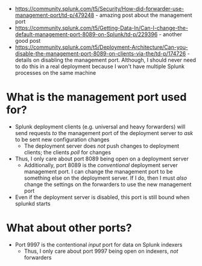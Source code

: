 - https://community.splunk.com/t5/Security/How-did-forwarder-use-management-port/td-p/479248 - amazing post about the management port
- https://community.splunk.com/t5/Getting-Data-In/Can-I-change-the-default-management-port-8089-on-Splunk/td-p/229396 - another good post
- https://community.splunk.com/t5/Deployment-Architecture/Can-you-disable-the-management-port-8089-on-clients-via-the/td-p/174726 - details on
  disabling the management port. Although, I should never need to do this in a real deployment because I won't have multiple Splunk processes on the
  same machine
# What is the management port used for?
- Splunk deployment clients (e.g. universal and heavy forwarders) will send requests _to_ the management port of the deployment server to _ask_ to be
  sent new configuration changes
  - The deployment server does _not_ push changes to deployment clients; the clients _poll_ for changes
- Thus, I only care about port 8089 being open on a deployment server
  - Additionally, port 8089 is the _conventional_ deployment server management port. I can change the management port to be something else on the
    deployment server. If I do, then I must _also_ change the settings on the forwarders to use the new management port
- Even if the deployment server is disabled, this port is still bound when splunkd starts
# What about other ports?
- Port 9997 is the contentional _input_ port for data on Splunk indexers
  - Thus, I only care about port 9997 being open on indexers, _not_ forwarders